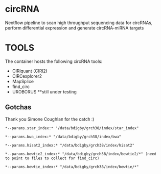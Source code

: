 # circRNA
Nextflow pipeline to scan high throughput sequencing data for circRNAs, perform differential expression and generate circRNA-miRNA targets

# TOOLS
The container hosts the following circRNA tools:

- CIRIquant (CIRI2)
- CIRCexplorer2
- MapSplice
- find_circ
- UROBORUS **still under testing

## Gotchas
Thank you Simone Coughlan for the catch :) 
```
*--params.star_index:* "/data/bdigby/grch38/index/star_index"

*--params.bwa_index:* "/data/bdigby/grch38/index/bwa"

*--params.hisat2_index:* "/data/bdigby/grch38/index/hisat2"

*--params.bowtie2_index:* "/data/bdigby/grch38/index/bowtie2/*" (need to point to files to collect for find_circ)

*--params.bowtie_index:* "/data/bdigby/grch38/index/bowtie/*" 
```
